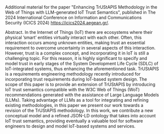 Additional material for the paper "Enhancing TrUStAPIS Methodology in the Web of Things with LLM-generated IoT Trust Semantics", published in The 2024 International Conference on Information and Communications Security (ICICS 2024) https://icics2024.aegean.gr/.

Abstract. In the Internet of Things (IoT) there are ecosystems where
their physical ’smart’ entities virtually interact with each other. Often,
this interaction occurs among unknown entities, making trust an essential
requirement to overcome uncertainty in several aspects of this interaction.
However, trust is a complex concept, and incorporating it in IoT is
still a challenging topic. For this reason, it is highly significant to specify
and model trust in early stages of the System Development Life Cycle
(SDLC) of IoT-integrated systems, thus enhancing the aforementioned
task. TrUStAPIS is a requirements engineering methodology recently introduced
for incorporating trust requirements during IoT-based system
design. The scope of this paper is to provide an extension of TrUStAPIS
by introducing IoT trust semantics compatible with the W3C Web of
Things (WoT) recommendations generated with the assistance of Large
Language Models (LLMs). Taking advantage of LLMs as a tool for integrating
and refining existing methodologies, in this paper we present our
work towards a revision of the TrUStAPIS methodology. In this work,
we contribute a new conceptual model and a refined JSON-LD ontology
that takes into account IoT trust semantics, providing eventually a valuable
tool for software engineers to design and model IoT-based systems
and services.
